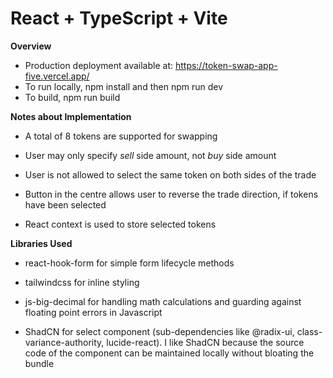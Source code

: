 # React + TypeScript + Vite

**Overview**

- Production deployment available at: https://token-swap-app-five.vercel.app/
- To run locally, npm install and then npm run dev
- To build, npm run build

**Notes about Implementation**

- A total of 8 tokens are supported for swapping
- User may only specify _sell_ side amount, not _buy_ side amount

- User is not allowed to select the same token on both sides of the trade
- Button in the centre allows user to reverse the trade direction, if tokens have been selected

- React context is used to store selected tokens

**Libraries Used**

- react-hook-form for simple form lifecycle methods

- tailwindcss for inline styling

- js-big-decimal for handling math calculations and guarding against floating point errors in Javascript

- ShadCN for select component (sub-dependencies like @radix-ui, class-variance-authority, lucide-react). I like ShadCN because the source code of the component can be maintained locally without bloating the bundle
